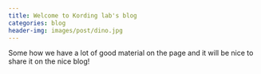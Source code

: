 ```yaml
---
title: Welcome to Kording lab's blog
categories: blog
header-img: images/post/dino.jpg
---
```



Some how we have a lot of good material on the page and it will be nice to
share it on the nice blog!
